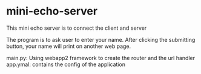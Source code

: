 # mini-echo-server

This mini echo server is to connect the client and server 

The program is to ask user to enter your name. After clicking the submitting button, your name will print on another web page. 


main.py: Using webapp2 framework to create the router and the url handler
app.ymal: contains the config of the application
